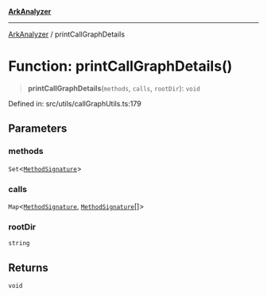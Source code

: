 [**ArkAnalyzer**](../README.md)

***

[ArkAnalyzer](../globals.md) / printCallGraphDetails

# Function: printCallGraphDetails()

> **printCallGraphDetails**(`methods`, `calls`, `rootDir`): `void`

Defined in: src/utils/callGraphUtils.ts:179

## Parameters

### methods

`Set`\<[`MethodSignature`](../classes/MethodSignature.md)\>

### calls

`Map`\<[`MethodSignature`](../classes/MethodSignature.md), [`MethodSignature`](../classes/MethodSignature.md)[]\>

### rootDir

`string`

## Returns

`void`
